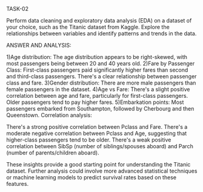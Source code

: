 TASK-02

Perform data cleaning and exploratory data analysis (EDA) on a dataset of your choice, such as the Titanic dataset from Kaggle. Explore the relationships between variables and identify patterns and trends in the data.


ANSWER AND ANALYSIS:

1)Age distribution: The age distribution appears to be right-skewed, with most passengers being between 20 and 40 years old.
2)Fare by Passenger Class: First-class passengers paid significantly higher fares than second and third-class passengers. There's a clear relationship between passenger class and fare.
3)Gender distribution: There are more male passengers than female passengers in the dataset.
4)Age vs Fare: There's a slight positive correlation between age and fare, particularly for first-class passengers. Older passengers tend to pay higher fares.
5)Embarkation points: Most passengers embarked from Southampton, followed by Cherbourg and then Queenstown.
Correlation analysis:

There's a strong positive correlation between Pclass and Fare.
There's a moderate negative correlation between Pclass and Age, suggesting that higher-class passengers tend to be older.
There's a weak positive correlation between SibSp (number of siblings/spouses aboard) and Parch (number of parents/children aboard).



These insights provide a good starting point for understanding the Titanic dataset. Further analysis could involve more advanced statistical techniques or machine learning models to predict survival rates based on these features.
